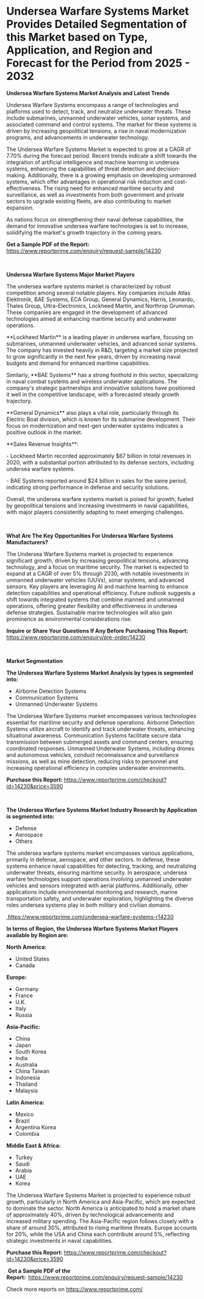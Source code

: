 <p><h1>Undersea Warfare Systems Market Provides Detailed Segmentation of this Market based on Type, Application, and Region and Forecast for the Period from 2025 - 2032</h1></p><p><strong>Undersea Warfare Systems Market Analysis and Latest Trends</strong></p>
<p><p>Undersea Warfare Systems encompass a range of technologies and platforms used to detect, track, and neutralize underwater threats. These include submarines, unmanned underwater vehicles, sonar systems, and associated command and control systems. The market for these systems is driven by increasing geopolitical tensions, a rise in naval modernization programs, and advancements in underwater technology.</p><p>The Undersea Warfare Systems Market is expected to grow at a CAGR of 7.70% during the forecast period. Recent trends indicate a shift towards the integration of artificial intelligence and machine learning in undersea systems, enhancing the capabilities of threat detection and decision-making. Additionally, there is a growing emphasis on developing unmanned systems, which offer advantages in operational risk reduction and cost-effectiveness. The rising need for enhanced maritime security and surveillance, as well as investments from both government and private sectors to upgrade existing fleets, are also contributing to market expansion.</p><p>As nations focus on strengthening their naval defense capabilities, the demand for innovative undersea warfare technologies is set to increase, solidifying the market's growth trajectory in the coming years.</p></p>
<p><strong>Get a Sample PDF of the Report:&nbsp;</strong> <a href="https://www.reportprime.com/enquiry/request-sample/14230?utm_campaign=3279&utm_medium=2&utm_source=Github&utm_content=ia&utm_term=20032025&utm_id=undersea-warfare-systems">https://www.reportprime.com/enquiry/request-sample/14230</a></p>
<p>&nbsp;</p>
<p><strong>Undersea Warfare Systems Major Market Players</strong></p>
<p><p>The undersea warfare systems market is characterized by robust competition among several notable players. Key companies include Atlas Elektronik, BAE Systems, ECA Group, General Dynamics, Harris, Leonardo, Thales Group, Ultra-Electronics, Lockheed Martin, and Northrop Grumman. These companies are engaged in the development of advanced technologies aimed at enhancing maritime security and underwater operations.</p><p>**Lockheed Martin** is a leading player in undersea warfare, focusing on submarines, unmanned underwater vehicles, and advanced sonar systems. The company has invested heavily in R&D, targeting a market size projected to grow significantly in the next few years, driven by increasing naval budgets and demand for enhanced maritime capabilities.</p><p>Similarly, **BAE Systems** has a strong foothold in this sector, specializing in naval combat systems and wireless underwater applications. The company's strategic partnerships and innovative solutions have positioned it well in the competitive landscape, with a forecasted steady growth trajectory.</p><p>**General Dynamics** also plays a vital role, particularly through its Electric Boat division, which is known for its submarine development. Their focus on modernization and next-gen underwater systems indicates a positive outlook in the market.</p><p>**Sales Revenue Insights**: </p><p>- Lockheed Martin recorded approximately $67 billion in total revenues in 2020, with a substantial portion attributed to its defense sectors, including undersea warfare systems.</p><p>- BAE Systems reported around $24 billion in sales for the same period, indicating strong performance in defense and security solutions.</p><p>Overall, the undersea warfare systems market is poised for growth, fueled by geopolitical tensions and increasing investments in naval capabilities, with major players consistently adapting to meet emerging challenges.</p></p>
<p>&nbsp;</p>
<p><strong>What Are The Key Opportunities For Undersea Warfare Systems Manufacturers?</strong></p>
<p><p>The Undersea Warfare Systems market is projected to experience significant growth, driven by increasing geopolitical tensions, advancing technology, and a focus on maritime security. The market is expected to expand at a CAGR of over 5% through 2030, with notable investments in unmanned underwater vehicles (UUVs), sonar systems, and advanced sensors. Key players are leveraging AI and machine learning to enhance detection capabilities and operational efficiency. Future outlook suggests a shift towards integrated systems that combine manned and unmanned operations, offering greater flexibility and effectiveness in undersea defense strategies. Sustainable marine technologies will also gain prominence as environmental considerations rise.</p></p>
<p><strong>Inquire or Share Your Questions If Any Before Purchasing This Report:</strong> <a href="https://www.reportprime.com/enquiry/pre-order/14230?utm_campaign=3279&utm_medium=2&utm_source=Github&utm_content=ia&utm_term=20032025&utm_id=undersea-warfare-systems">https://www.reportprime.com/enquiry/pre-order/14230</a></p>
<p>&nbsp;</p>
<p><strong>Market Segmentation</strong></p>
<p><strong>The Undersea Warfare Systems Market Analysis by types is segmented into:</strong></p>
<p><ul><li>Airborne Detection Systems</li><li>Communication Systems</li><li>Unmanned Underwater Systems</li></ul></p>
<p><p>The Undersea Warfare Systems market encompasses various technologies essential for maritime security and defense operations. Airborne Detection Systems utilize aircraft to identify and track underwater threats, enhancing situational awareness. Communication Systems facilitate secure data transmission between submerged assets and command centers, ensuring coordinated responses. Unmanned Underwater Systems, including drones and autonomous vehicles, conduct reconnaissance and surveillance missions, as well as mine detection, reducing risks to personnel and increasing operational efficiency in complex underwater environments.</p></p>
<p><strong>Purchase this Report:&nbsp;</strong><a href="https://www.reportprime.com/checkout?id=14230&price=3590&utm_campaign=3279&utm_medium=2&utm_source=Github&utm_content=ia&utm_term=20032025&utm_id=undersea-warfare-systems">https://www.reportprime.com/checkout?id=14230&price=3590</a></p>
<p>&nbsp;</p>
<p><strong>The Undersea Warfare Systems Market Industry Research by Application is segmented into:</strong></p>
<p><ul><li>Defense</li><li>Aerospace</li><li>Others</li></ul></p>
<p><p>The undersea warfare systems market encompasses various applications, primarily in defense, aerospace, and other sectors. In defense, these systems enhance naval capabilities for detecting, tracking, and neutralizing underwater threats, ensuring maritime security. In aerospace, undersea warfare technologies support operations involving unmanned underwater vehicles and sensors integrated with aerial platforms. Additionally, other applications include environmental monitoring and research, marine transportation safety, and underwater exploration, highlighting the diverse roles undersea systems play in both military and civilian domains.</p></p>
<p><a href="https://www.reportprime.com/undersea-warfare-systems-r14230?utm_campaign=3279&utm_medium=2&utm_source=Github&utm_content=ia&utm_term=20032025&utm_id=undersea-warfare-systems">&nbsp;https://www.reportprime.com/undersea-warfare-systems-r14230</a></p>
<p><strong>In terms of Region, the Undersea Warfare Systems Market Players available by Region are:</strong></p>
<p>
    <p> <strong> North America: </strong>
        <ul>
            <li>United States</li>
            <li>Canada</li>
        </ul>
        </p> 
    <p> <strong> Europe: </strong>
        <ul>
            <li>Germany</li>
            <li>France</li>
            <li>U.K.</li>
            <li>Italy</li>
            <li>Russia</li>
        </ul>
        </p> 
    <p> <strong> Asia-Pacific: </strong>
        <ul>
            <li>China</li>
            <li>Japan</li>
            <li>South Korea</li>
            <li>India</li>
            <li>Australia</li>
            <li>China Taiwan</li>
            <li>Indonesia</li>
            <li>Thailand</li>
            <li>Malaysia</li>
        </ul>
        </p> 
    <p> <strong> Latin America: </strong>
        <ul>
            <li>Mexico</li>
            <li>Brazil</li>
            <li>Argentina Korea</li>
            <li>Colombia</li>
        </ul>
        </p> 
    <p> <strong> Middle East & Africa: </strong>
        <ul>
            <li>Turkey</li>
            <li>Saudi</li>
            <li>Arabia</li>
            <li>UAE</li>
            <li>Korea</li>
        </ul>
    </p>
    </p>
<p><p>The Undersea Warfare Systems Market is projected to experience robust growth, particularly in North America and Asia-Pacific, which are expected to dominate the sector. North America is anticipated to hold a market share of approximately 40%, driven by technological advancements and increased military spending. The Asia-Pacific region follows closely with a share of around 30%, attributed to rising maritime threats. Europe accounts for 20%, while the USA and China each contribute around 5%, reflecting strategic investments in naval capabilities.</p></p>
<p><strong>Purchase this Report: </strong><a href="https://www.reportprime.com/checkout?id=14230&price=3590&utm_campaign=3279&utm_medium=2&utm_source=Github&utm_content=ia&utm_term=20032025&utm_id=undersea-warfare-systems">https://www.reportprime.com/checkout?id=14230&price=3590</a></p>
<p>&nbsp;<strong>Get a Sample PDF of the Report:&nbsp;&nbsp;</strong><a href="https://www.reportprime.com/enquiry/request-sample/14230?utm_campaign=3279&utm_medium=2&utm_source=Github&utm_content=ia&utm_term=20032025&utm_id=undersea-warfare-systems">https://www.reportprime.com/enquiry/request-sample/14230</a></p>
<p><strong></strong></p>
<p>Check more reports on <a href="https://www.reportprime.com/?utm_campaign=3279&utm_medium=2&utm_source=Github&utm_content=ia&utm_term=20032025&utm_id=undersea-warfare-systems">https://www.reportprime.com/</a></p>